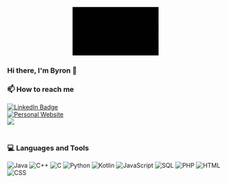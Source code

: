 <div id="header" align="center">
  <img src="https://github.com/jyronbones/jyronbones.github.io/blob/main/images/catrun.gif" width="200"/>
</div>

### Hi there, I'm Byron 👋

<!--
**jyronbones/jyronbones** is a ✨ _special_ ✨ repository because its `README.md` (this file) appears on your GitHub profile.

Here are some ideas to get you started:

- 🔭 I’m currently working on ...
- 🌱 I’m currently learning ...
- 👯 I’m looking to collaborate on ...
- 🤔 I’m looking for help with ...
- 💬 Ask me about ...
- 📫 How to reach me: ...
- 😄 Pronouns: ...
- ⚡ Fun fact: ...
![github](https://img.shields.io/badge/GitHub-000000?style=for-the-badge&logo=GitHub&logoColor=white)
-->
<div id="badges">
  <h3>📫 How to reach me</h3>
  <a href="https://www.linkedin.com/in/byron-jones89/">
  <img src="https://img.shields.io/badge/LinkedIn-blue?style=for-the-badge&logo=linkedin&logoColor=white" alt="LinkedIn Badge" width="120" />
  </a><br>
  <a href="https://jyronbones.github.io/">
  <img alt="Personal Website" src="https://img.shields.io/badge/-Website-blueviolet?style=flat&logo=Google-Chrome&logoColor=white" width="120" />
  </a><br>
  <a href="https://www.github.com/jyronbones/">
    <img src="https://img.shields.io/badge/GitHub-000000?style=for-the-badge&logo=GitHub&logoColor=white"  width="120" />
  </a>
  <br><br>
</div>
<div id="lang_badges">
  <h3>💻 Languages and Tools</h3>

![Java](https://img.shields.io/badge/-Java-orange?style=flat&logo=java&logoColor=white)
![C++](https://img.shields.io/badge/-C++-blue?style=flat&logo=c%2B%2B&logoColor=white)
![C](https://img.shields.io/badge/-C-00599C?style=flat&logo=c&logoColor=white)
![Python](https://img.shields.io/badge/-Python-yellow?style=flat&logo=python&logoColor=white)
![Kotlin](https://img.shields.io/badge/-Kotlin-blueviolet?style=flat&logo=kotlin&logoColor=white)
![JavaScript](https://img.shields.io/badge/-JavaScript-yellowgreen?style=flat&logo=javascript&logoColor=white)
![SQL](https://img.shields.io/badge/-SQL-blue?style=flat&logo=sql&logoColor=white)
![PHP](https://img.shields.io/badge/-PHP-purple?style=flat&logo=php&logoColor=white)
![HTML](https://img.shields.io/badge/-HTML-red?style=flat&logo=html5&logoColor=white)
![CSS](https://img.shields.io/badge/-CSS-blueviolet?style=flat&logo=css3&logoColor=white)
</div>
